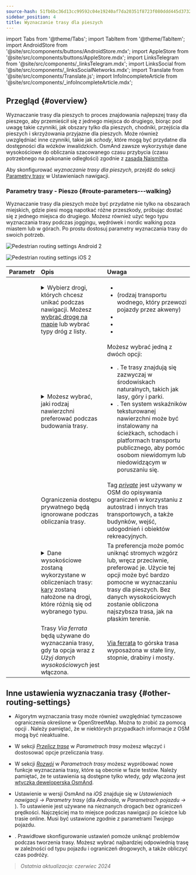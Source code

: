 ```yaml
---
source-hash: 51fb6bc36d13cc99592c04e19240af7da20351f8723f080ddd445d3732ef8b91
sidebar_position: 4
title: Wyznaczanie trasy dla pieszych
---
```

import Tabs from '@theme/Tabs';
import TabItem from '@theme/TabItem';
import AndroidStore from '@site/src/components/buttons/AndroidStore.mdx';
import AppleStore from '@site/src/components/buttons/AppleStore.mdx';
import LinksTelegram from '@site/src/components/_linksTelegram.mdx';
import LinksSocial from '@site/src/components/_linksSocialNetworks.mdx';
import Translate from '@site/src/components/Translate.js';
import InfoIncompleteArticle from '@site/src/components/_infoIncompleteArticle.mdx';



## Przegląd {#overview}

Wyznaczanie trasy dla pieszych to proces znajdowania najlepszej trasy dla pieszego, aby przemieścił się z jednego miejsca do drugiego, biorąc pod uwagę takie czynniki, jak obszary tylko dla pieszych, chodniki, przejścia dla pieszych i skrzyżowania przyjazne dla pieszych. Może również uwzględniać inne czynniki, takie jak *schody*, które mogą być przydatne dla dostępności dla wózków inwalidzkich. OsmAnd zawsze wykorzystuje dane wysokościowe do obliczania szacowanego czasu przybycia (czasu potrzebnego na pokonanie odległości) zgodnie z [zasadą Naismitha](https://en.wikipedia.org/wiki/Naismith%27s_rule#Scarf's_equivalence_between_distance_and_climb).

Aby skonfigurować *wyznaczanie trasy dla pieszych*, przejdź do sekcji [Parametry trasy](../guidance/navigation-settings#route-parameters) w Ustawieniach nawigacji.

### Parametry trasy - Pieszo {#route-parameters---walking}

Wyznaczanie trasy dla pieszych może być przydatne nie tylko na obszarach miejskich, gdzie piesi mogą napotkać różne przeszkody, próbując dostać się z jednego miejsca do drugiego. Możesz również użyć tego typu wyznaczania trasy podczas joggingu, wędrówek i nordic walking poza miastem lub w górach. Po prostu dostosuj parametry wyznaczania trasy do swoich potrzeb.

<Tabs groupId="operating-systems" queryString="operating-systems">

<TabItem value="android" label="Android">

![Pedestrian routing settings Android 2](@site/static/img/navigation/routing/routing_pedestrian_settings_andr_2.png)

</TabItem>

<TabItem value="ios" label="iOS">

![Pedestrian routing settings iOS 2](@site/static/img/navigation/routing/pedestrian_routing_ios.png)

</TabItem>

</Tabs>

| Parametr | Opis | Uwaga |
|:------------|:---------------|:---------------|
| *<Translate android="true" ids="impassable_road"/>* | <details><summary> Wybierz drogi, których chcesz unikać podczas nawigacji. Możesz [wybrać drogę na mapie](../../map/map-context-menu/#avoid-road) lub wybrać typy dróg z listy. </summary>![Avoid roads Android](@site/static/img/navigation/routing/avoid_pedestrian_andr.png) </details> | <ul><li> [<Translate android="true" ids="routing_attr_avoid_unpaved_name"/>](https://wiki.openstreetmap.org/wiki/Key:surface)</li><li>[<Translate android="true" ids="routing_attr_avoid_ferries_name"/>](https://wiki.openstreetmap.org/wiki/Ferries) (rodzaj transportu wodnego, który przewozi pojazdy przez akweny)</li><li>[<Translate android="true" ids="routing_attr_avoid_stairs_name"/>](https://wiki.openstreetmap.org/wiki/Tag:highway%3Dsteps)</li><li>[<Translate android="true" ids="routing_attr_avoid_tunnels_name"/>](https://wiki.openstreetmap.org/wiki/Key:tunnel)</li><li>[<Translate android="true" ids="routing_attr_avoid_motorway_name"/>](https://wiki.openstreetmap.org/wiki/Tag:highway%3Dmotorway)</li></ul>|
| *<Translate android="true" ids="prefer_in_routing_title"/>* | <details><summary> Możesz wybrać, jaki rodzaj nawierzchni preferować podczas budowania trasy. </summary> ![Elevation pedestrian Android](@site/static/img/navigation/routing/prefer_pedestrian_andr.png) </details> | Możesz wybrać jedną z dwóch opcji:<ul><li>[<Translate android="true" ids="routing_attr_prefer_hiking_routes_name"/>](https://wiki.openstreetmap.org/wiki/Hiking#Tagging_ways,_points_and_areas). Te trasy znajdują się zazwyczaj w środowiskach naturalnych, takich jak lasy, góry i parki. </li><li>[<Translate android="true" ids="routing_attr_prefer_tactile_paving_name"/>](https://wiki.openstreetmap.org/wiki/Key:tactile_paving). Ten system wskaźników teksturowanej nawierzchni może być instalowany na ścieżkach, schodach i platformach transportu publicznego, aby pomóc osobom niewidomym lub niedowidzącym w poruszaniu się. </li></ul> |
| *<Translate android="true" ids="routing_attr_allow_private_name"/>* | Ograniczenia dostępu prywatnego będą ignorowane podczas obliczania trasy. | Tag *[private](https://wiki.openstreetmap.org/wiki/Key:access)* jest używany w OSM do opisywania ograniczeń w korzystaniu z autostrad i innych tras transportowych, a także budynków, wejść, udogodnień i obiektów rekreacyjnych. |
|*<Translate android="true" ids="routing_attr_height_obstacles_name"/>* | <details><summary> Dane wysokościowe zostaną wykorzystane w obliczeniach trasy: [kary](../../../technical/osmand-file-formats/osmand-routing-xml.md#penalties-of-elevation-data) zostaną nałożone na drogi, które różnią się od wybranego typu. </summary> ![Use elevation data Android](@site/static/img/navigation/routing/pedestrian_elevation_andr.png) </details> | Ta preferencja może pomóc uniknąć stromych wzgórz lub, wręcz przeciwnie, preferować je. Użycie tej opcji może być bardzo pomocne w wyznaczaniu trasy dla pieszych. Bez danych wysokościowych zostanie obliczona najszybsza trasa, jak na płaskim terenie. |
|*<Translate android="true" ids="routing_attr_allow_via_ferrata_name"/>*| Trasy *Via ferrata* będą używane do wyznaczania trasy, gdy ta opcja wraz z *Użyj danych wysokościowych* jest włączona. | [Via ferrata](https://wiki.openstreetmap.org/wiki/Tag:highway%3Dvia_ferrata) to górska trasa wyposażona w stałe liny, stopnie, drabiny i mosty. |


## Inne ustawienia wyznaczania trasy {#other-routing-settings}

- Algorytm wyznaczania trasy może również uwzględniać tymczasowe ograniczenia określone w OpenStreetMap. Można to zrobić za pomocą opcji *[<Translate android="true" ids="temporary_conditional_routing"/>](../routing/osmand-routing.md#consider-temporary-limitations)*. Należy pamiętać, że w niektórych przypadkach informacje z OSM mogą być nieaktualne.

- W sekcji [*Przelicz trasę*](../../navigation/guidance/navigation-settings.md#recalculate-route) w *Parametrach trasy* możesz włączyć i dostosować opcje przeliczania trasy.

- W sekcji [*Rozwój*](../guidance/navigation-settings.md#development-settings) w *Parametrach trasy* możesz wypróbować nowe funkcje wyznaczania trasy, które są obecnie w fazie testów. Należy pamiętać, że te ustawienia są dostępne tylko wtedy, gdy włączona jest [wtyczka deweloperska OsmAnd](../../plugins/development.md).

- Ustawienie *[<Translate ios="true" ids="road_speeds"/>](../guidance/navigation-settings.md#road-speeds)* w wersji OsmAnd na *iOS* znajduje się w *Ustawieniach nawigacji → Parametry trasy* (dla *Androida*, w *Parametrach pojazdu → [<Translate android="true" ids="default_speed_setting_title"/>](../guidance/navigation-settings.md#default-speed--road-speeds)*). To ustawienie jest używane na nieznanych drogach bez ograniczeń prędkości. Najczęściej ma to miejsce podczas nawigacji po ścieżce lub trasie online. Musi być ustawione zgodnie z parametrami Twojego pojazdu.

- *[<Translate ios="true" ids="vehicle_parameters"/>](../guidance/navigation-settings.md#vehicle-parameters)*. Prawidłowe skonfigurowanie ustawień pomoże uniknąć problemów podczas tworzenia trasy. Możesz wybrać najbardziej odpowiednią trasę w zależności od typu pojazdu i ograniczeń drogowych, a także obliczyć czas podróży.

> *Ostatnia aktualizacja: czerwiec 2024*